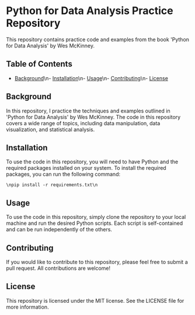 # Python for Data Analysis Practice Repository
This repository contains practice code and examples from the book 'Python for Data Analysis' by Wes McKinney.

## Table of Contents

- [Background](#background)\n- [Installation](#installation)\n- [Usage](#usage)\n- [Contributing](#contributing)\n- [License](#license)

## Background

In this repository, I practice the techniques and examples outlined in 'Python for Data Analysis' by Wes McKinney. The code in this repository covers a wide range of topics, including data manipulation, data visualization, and statistical analysis.

## Installation

To use the code in this repository, you will need to have Python and the required packages installed on your system. To install the required packages, you can run the following command:

```\npip install -r requirements.txt\n```

## Usage

To use the code in this repository, simply clone the repository to your local machine and run the desired Python scripts. Each script is self-contained and can be run independently of the others.

## Contributing

If you would like to contribute to this repository, please feel free to submit a pull request. All contributions are welcome!

## License

This repository is licensed under the MIT license. See the LICENSE file for more information.
